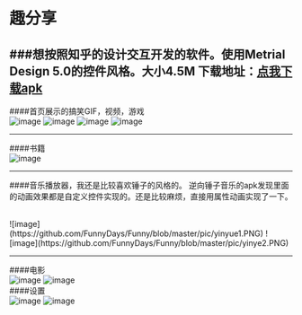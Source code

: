# 趣分享
###想按照知乎的设计交互开发的软件。使用Metrial Design 5.0的控件风格。大小4.5M
下载地址：[点我下载apk](http://bmob-cdn-6505.b0.upaiyun.com/2017/02/08/8c7dcd8c407bc8638017684ca6ba94e6.apk "马上下载")  
--------
####首页展示的搞笑GIF，视频，游戏
<br>
![image](https://github.com/FunnyDays/Funny/blob/master/pic/gif1.PNG) 
![image](https://github.com/FunnyDays/Funny/blob/master/pic/shipin1.PNG) 
![image](https://github.com/FunnyDays/Funny/blob/master/pic/youxi1.PNG) 
![image](https://github.com/FunnyDays/Funny/blob/master/pic/youxi2.PNG) 
<br>

----------
####书籍
<br>
![image](https://github.com/FunnyDays/Funny/blob/master/pic/tushu1.PNG) 
<br>

----------
####音乐播放器，我还是比较喜欢锤子的风格的。
逆向锤子音乐的apk发现里面的动画效果都是自定义控件实现的。还是比较麻烦，直接用属性动画实现了一下。

<br>
![image](https://github.com/FunnyDays/Funny/blob/master/pic/yinyue1.PNG) 
![image](https://github.com/FunnyDays/Funny/blob/master/pic/yinye2.PNG) 
<br>


----------
####电影
<br>
![image](https://github.com/FunnyDays/Funny/blob/master/pic/daining1.PNG) 
![image](https://github.com/FunnyDays/Funny/blob/master/pic/dianying2.PNG) 
<br>
####设置
<br>
![image](https://github.com/FunnyDays/Funny/blob/master/pic/hehi2.PNG) 
![image](https://github.com/FunnyDays/Funny/blob/master/pic/youxi4.PNG) 
<br>

